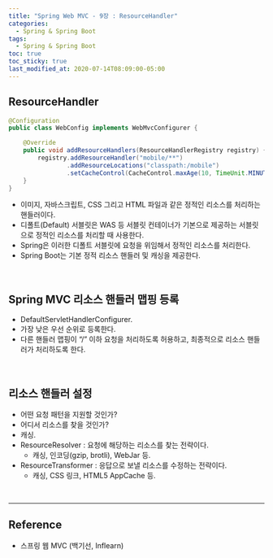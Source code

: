 ```yaml
---
title: "Spring Web MVC - 9장 : ResourceHandler"
categories:
  - Spring & Spring Boot
tags:
  - Spring & Spring Boot
toc: true
toc_sticky: true
last_modified_at: 2020-07-14T08:09:00-05:00
---
```


## ResourceHandler

```java
@Configuration
public class WebConfig implements WebMvcConfigurer {

    @Override
    public void addResourceHandlers(ResourceHandlerRegistry registry) {
        registry.addResourceHandler("mobile/**")
                .addResourceLocations("classpath:/mobile")
                .setCacheControl(CacheControl.maxAge(10, TimeUnit.MINUTES));
    }
}
```

* 이미지, 자바스크립트, CSS 그리고 HTML 파일과 같은 정적인 리소스를 처리하는 핸들러이다.
* 디폴트(Default) 서블릿은 WAS 등 서블릿 컨테이너가 기본으로 제공하는 서블릿으로 정적인 리소스를 처리할 때 사용한다.
* Spring은 이러한 디폴트 서블릿에 요청을 위임해서 정적인 리소스를 처리한다.
* Spring Boot는 기본 정적 리소스 핸들러 및 캐싱을 제공한다.

<br>

## Spring MVC 리소스 핸들러 맵핑 등록

* DefaultServletHandlerConfigurer.
* 가장 낮은 우선 순위로 등록한다.
* 다른 핸들러 맵핑이 “/” 이하 요청을 처리하도록 허용하고, 최종적으로 리소스 핸들러가 처리하도록 한다.

<br>

## 리소스 핸들러 설정

* 어떤 요청 패턴을 지원할 것인가?
* 어디서 리소스를 찾을 것인가?
* 캐싱.
* ResourceResolver : 요청에 해당하는 리소스를 찾는 전략이다.
	* 캐싱, 인코딩(gzip, brotli), WebJar 등.
* ResourceTransformer : 응답으로 보낼 리소스를 수정하는 전략이다.
	* 캐싱, CSS 링크, HTML5 AppCache 등.

<br>

---

## Reference

*	스프링 웹 MVC (백기선, Inflearn)
